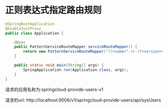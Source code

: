 # 正则表达式指定路由规则

```java
@SpringBootApplication
@EnableZuulProxy
public class Application {

	@Bean
	public PatternServiceRouteMapper serviceRouteMapper() {
		return new PatternServiceRouteMapper("(?<name>^.+)-(?<version>v.+$)", "${version}/${name}");
	}

	public static void main(String[] args) {
		SpringApplication.run(Application.class, args);
	}
}
```

请求的应用名称为:springcloud-provide-users-v1

请求的url:   http://localhost:9006/v1/springcloud-provide-users/api/sysUsers